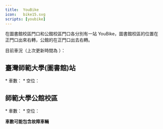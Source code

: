 ```yaml
---
title:	YouBike
icon:	bike15.svg
scripts: [youbike]
---
```


在圖書館校區門口和公館校區門口各分別有一站 YouBike，圖書館校區的位置在正門口出來右轉，公館的在正門口出去右轉。

目前車況（上次更新時間為 <span id="yb_mday"></span>）：

## 臺灣師範大學(圖書館)站

<div id="yb_lib_i"></div>
* 車數：<span id="yb_lib_sbi"></span>
* 空位：<span id="yb_lib_bemp"></span>

## 師範大學公館校區

<div id="yb_gg_i"></div>
* 車數：<span id="yb_gg_sbi"></span>
* 空位：<span id="yb_gg_bemp"></span>

**車數可能包含故障車輛**
